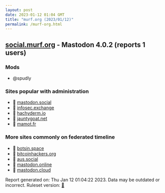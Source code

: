 ```yaml
---
layout: post
date: 2023-01-12 01:04 GMT
title: "murf.org (2023/01/12)"
permalink: /murf-org.html
---
```



## [social.murf.org](https://social.murf.org) - Mastodon 4.0.2 (reports 1 users)

### Mods
 * @spudly

### Sites popular with administration

* 🐘 [mastodon.social](/mastodon-social.html)
* 🐘 [infosec.exchange](/infosec-exchange.html)
* 🐘 [hachyderm.io](/hachyderm-io.html)
* 🐘 [jauntygoat.net](/jauntygoat-net.html)
* 🐘 [mamot.fr](/mamot-fr.html)

### More sites commonly on federated timeline

* 🐘 [botsin.space](/botsin-space.html)
* 🐘 [bitcoinhackers.org](/bitcoinhackers-org.html)
* 🐘 [aus.social](/aus-social.html)
* 🐘 [mastodon.online](/mastodon-online.html)
* 🐘 [mastodon.cloud](/mastodon-cloud.html)

Report generated on: Thu Jan 12 01:04:22 2023. Data may be outdated or incorrect.
Ruleset version: [🧁](/version-cupcake)
